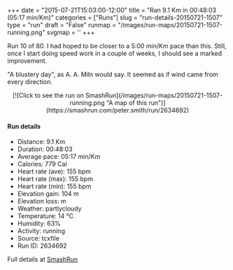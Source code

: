 +++
date = "2015-07-21T15:03:00-12:00"
title = "Ran 9.1 Km in 00:48:03 (05:17 min/Km)"
categories = ["Runs"]
slug = "run-details-20150721-1507"
type = "run"
draft = "False"
runmap = "/images/run-maps/20150721-1507-running.png"
svgmap = '<polyline points="0 50, 1 55, 1 55, 12 44, 21 40, 28 43, 32 40, 33 37, 49 37, 50 37, 52 38, 55 39, 64 47, 71 50, 72 50, 80 51, 88 50, 89 53, 91 54, 95 55, 100 58, 99 63, 100 62, 100 58, 95 55, 93 55, 91 54, 89 53, 89 50, 79 51, 70 50, 65 47, 55 39, 51 38, 33 37, 32 39, 28 43, 21 40, 13 45, 12 45, 8 48">'
+++

Run 10 of 80. I had hoped to be closer to a 5:00 min/Km pace than this. Still, once I start doing speed work in a couple of weeks, I should see a marked improvement. 

"A blustery day", as A. A. Miln would say. It seemed as if wind came from every direction. 


<!--more-->

<center>
[![Click to see the run on SmashRun](/images/run-maps/20150721-1507-running.png "A map of this run")](https://smashrun.com/peter.smith/run/2634692)
</center>

#### Run details

* Distance: 9.1 Km
* Duration: 00:48:03
* Average pace: 05:17 min/Km
* Calories: 779 Cal
* Heart rate (ave): 155 bpm
* Heart rate (max): 155 bpm
* Heart rate (min): 155 bpm
* Elevation gain: 104 m
* Elevation loss:  m
* Weather: partlycloudy
* Temperature: 14 &deg;C
* Humidity: 63%
* Activity: running
* Source: tcxfile
* Run ID: 2634692

Full details at [SmashRun](https://smashrun.com/peter.smith/run/2634692)
